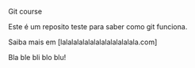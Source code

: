 Git course

Este é um reposito teste para saber como git funciona.

Saiba mais em [lalalalalalalalalalalalalala.com]


Bla ble bli blo blu!